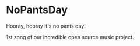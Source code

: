 # NoPantsDay
Hooray, hooray it's no pants day!

1st song of our incredible open source music project. 
